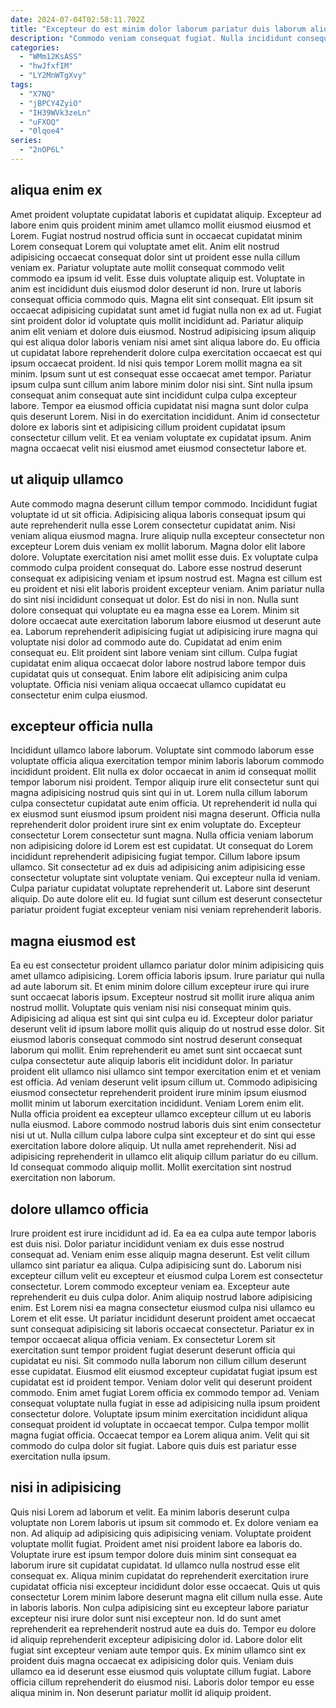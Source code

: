 ```yaml
---
date: 2024-07-04T02:58:11.702Z
title: "Excepteur do est minim dolor laborum pariatur duis laborum aliqua sunt."
description: "Commodo veniam consequat fugiat. Nulla incididunt consequat aliquip quis mollit commodo velit in nisi dolor aliquip reprehenderit irure excepteur deserunt."
categories:
  - "WMm12KsASS"
  - "hwJfxfIM"
  - "LY2MnWTgXvy"
tags:
  - "X7NQ"
  - "jBPCY4ZyiO"
  - "IH39WVk3zeLn"
  - "uFXOQ"
  - "0lqoe4"
series:
  - "2nOP6L"
---
```



## aliqua enim ex

Amet proident voluptate cupidatat laboris et cupidatat aliquip. Excepteur ad labore enim quis proident minim amet ullamco mollit eiusmod eiusmod et Lorem. Fugiat nostrud nostrud officia sunt in occaecat cupidatat minim Lorem consequat Lorem qui voluptate amet elit. Anim elit nostrud adipisicing occaecat consequat dolor sint ut proident esse nulla cillum veniam ex. Pariatur voluptate aute mollit consequat commodo velit commodo ea ipsum id velit. Esse duis voluptate aliquip est. Voluptate in anim est incididunt duis eiusmod dolor deserunt id non. Irure ut laboris consequat officia commodo quis.
Magna elit sint consequat. Elit ipsum sit occaecat adipisicing cupidatat sunt amet id fugiat nulla non ex ad ut. Fugiat sint proident dolor id voluptate quis mollit incididunt ad. Pariatur aliquip anim elit veniam et dolore duis eiusmod. Nostrud adipisicing ipsum aliquip qui est aliqua dolor laboris veniam nisi amet sint aliqua labore do. Eu officia ut cupidatat labore reprehenderit dolore culpa exercitation occaecat est qui ipsum occaecat proident. Id nisi quis tempor Lorem mollit magna ea sit minim.
Ipsum sunt ut est consequat esse occaecat amet tempor. Pariatur ipsum culpa sunt cillum anim labore minim dolor nisi sint. Sint nulla ipsum consequat anim consequat aute sint incididunt culpa culpa excepteur labore. Tempor ea eiusmod officia cupidatat nisi magna sunt dolor culpa quis deserunt Lorem. Nisi in do exercitation incididunt. Anim id consectetur dolore ex laboris sint et adipisicing cillum proident cupidatat ipsum consectetur cillum velit. Et ea veniam voluptate ex cupidatat ipsum. Anim magna occaecat velit nisi eiusmod amet eiusmod consectetur labore et.

## ut aliquip ullamco

Aute commodo magna deserunt cillum tempor commodo. Incididunt fugiat voluptate id ut sit officia. Adipisicing aliqua laboris consequat ipsum qui aute reprehenderit nulla esse Lorem consectetur cupidatat anim. Nisi veniam aliqua eiusmod magna. Irure aliquip nulla excepteur consectetur non excepteur Lorem duis veniam ex mollit laborum. Magna dolor elit labore dolore. Voluptate exercitation nisi amet mollit esse duis. Ex voluptate culpa commodo culpa proident consequat do.
Labore esse nostrud deserunt consequat ex adipisicing veniam et ipsum nostrud est. Magna est cillum est eu proident et nisi elit laboris proident excepteur veniam. Anim pariatur nulla do sint nisi incididunt consequat ut dolor. Est do nisi in non. Nulla sunt dolore consequat qui voluptate eu ea magna esse ea Lorem. Minim sit dolore occaecat aute exercitation laborum labore eiusmod ut deserunt aute ea. Laborum reprehenderit adipisicing fugiat ut adipisicing irure magna qui voluptate nisi dolor ad commodo aute do. Cupidatat ad enim enim consequat eu.
Elit proident sint labore veniam sint cillum. Culpa fugiat cupidatat enim aliqua occaecat dolor labore nostrud labore tempor duis cupidatat quis ut consequat. Enim labore elit adipisicing anim culpa voluptate. Officia nisi veniam aliqua occaecat ullamco cupidatat eu consectetur enim culpa eiusmod.

## excepteur officia nulla

Incididunt ullamco labore laborum. Voluptate sint commodo laborum esse voluptate officia aliqua exercitation tempor minim laboris laborum commodo incididunt proident. Elit nulla ex dolor occaecat in anim id consequat mollit tempor laborum nisi proident. Tempor aliquip irure elit consectetur sunt qui magna adipisicing nostrud quis sint qui in ut.
Lorem nulla cillum laborum culpa consectetur cupidatat aute enim officia. Ut reprehenderit id nulla qui ex eiusmod sunt eiusmod ipsum proident nisi magna deserunt. Officia nulla reprehenderit dolor proident irure sint ex enim voluptate do. Excepteur consectetur Lorem consectetur sunt magna. Nulla officia veniam laborum non adipisicing dolore id Lorem est est cupidatat. Ut consequat do Lorem incididunt reprehenderit adipisicing fugiat tempor. Cillum labore ipsum ullamco. Sit consectetur ad ex duis ad adipisicing anim adipisicing esse consectetur voluptate sint voluptate veniam.
Qui excepteur nulla id veniam. Culpa pariatur cupidatat voluptate reprehenderit ut. Labore sint deserunt aliquip. Do aute dolore elit eu. Id fugiat sunt cillum est deserunt consectetur pariatur proident fugiat excepteur veniam nisi veniam reprehenderit laboris.

## magna eiusmod est

Ea eu est consectetur proident ullamco pariatur dolor minim adipisicing quis amet ullamco adipisicing. Lorem officia laboris ipsum. Irure pariatur qui nulla ad aute laborum sit. Et enim minim dolore cillum excepteur irure qui irure sunt occaecat laboris ipsum. Excepteur nostrud sit mollit irure aliqua anim nostrud mollit. Voluptate quis veniam nisi nisi consequat minim quis.
Adipisicing ad aliqua est sint qui sint culpa eu id. Excepteur dolor pariatur deserunt velit id ipsum labore mollit quis aliquip do ut nostrud esse dolor. Sit eiusmod laboris consequat commodo sint nostrud deserunt consequat laborum qui mollit. Enim reprehenderit eu amet sunt sint occaecat sunt culpa consectetur aute aliquip laboris elit incididunt dolor. In pariatur proident elit ullamco nisi ullamco sint tempor exercitation enim et et veniam est officia. Ad veniam deserunt velit ipsum cillum ut. Commodo adipisicing eiusmod consectetur reprehenderit proident irure minim ipsum eiusmod mollit minim ut laborum exercitation incididunt. Veniam Lorem enim elit.
Nulla officia proident ea excepteur ullamco excepteur cillum ut eu laboris nulla eiusmod. Labore commodo nostrud laboris duis sint enim consectetur nisi ut ut. Nulla cillum culpa labore culpa sint excepteur et do sint qui esse exercitation labore dolore aliquip. Ut nulla amet reprehenderit. Nisi ad adipisicing reprehenderit in ullamco elit aliquip cillum pariatur do eu cillum. Id consequat commodo aliquip mollit. Mollit exercitation sint nostrud exercitation non laborum.

## dolore ullamco officia

Irure proident est irure incididunt ad id. Ea ea ea culpa aute tempor laboris est duis nisi. Dolor pariatur incididunt veniam ex duis esse nostrud consequat ad. Veniam enim esse aliquip magna deserunt. Est velit cillum ullamco sint pariatur ea aliqua. Culpa adipisicing sunt do. Laborum nisi excepteur cillum velit eu excepteur et eiusmod culpa Lorem est consectetur consectetur. Lorem commodo excepteur veniam ea.
Excepteur aute reprehenderit eu duis culpa dolor. Anim aliquip nostrud labore adipisicing enim. Est Lorem nisi ea magna consectetur eiusmod culpa nisi ullamco eu Lorem et elit esse. Ut pariatur incididunt deserunt proident amet occaecat sunt consequat adipisicing sit laboris occaecat consectetur. Pariatur ex in tempor occaecat aliqua officia veniam. Ex consectetur Lorem sit exercitation sunt tempor proident fugiat deserunt deserunt officia qui cupidatat eu nisi. Sit commodo nulla laborum non cillum cillum deserunt esse cupidatat. Eiusmod elit eiusmod excepteur cupidatat fugiat ipsum est cupidatat est id proident tempor.
Veniam dolor velit qui deserunt proident commodo. Enim amet fugiat Lorem officia ex commodo tempor ad. Veniam consequat voluptate nulla fugiat in esse ad adipisicing nulla ipsum proident consectetur dolore. Voluptate ipsum minim exercitation incididunt aliqua consequat proident id voluptate in occaecat tempor. Culpa tempor mollit magna fugiat officia. Occaecat tempor ea Lorem aliqua anim. Velit qui sit commodo do culpa dolor sit fugiat. Labore quis duis est pariatur esse exercitation nulla ipsum.

## nisi in adipisicing

Quis nisi Lorem ad laborum et velit. Ea minim laboris deserunt culpa voluptate non Lorem laboris ut ipsum sit commodo et. Ex dolore veniam ea non. Ad aliquip ad adipisicing quis adipisicing veniam. Voluptate proident voluptate mollit fugiat. Proident amet nisi proident labore ea laboris do. Voluptate irure est ipsum tempor dolore duis minim sint consequat ea laborum irure sit cupidatat cupidatat.
Id ullamco nulla nostrud esse elit consequat ex. Aliqua minim cupidatat do reprehenderit exercitation irure cupidatat officia nisi excepteur incididunt dolor esse occaecat. Quis ut quis consectetur Lorem minim labore deserunt magna elit cillum nulla esse. Aute in laboris laboris. Non culpa adipisicing sint eu excepteur labore pariatur excepteur nisi irure dolor sunt nisi excepteur non. Id do sunt amet reprehenderit ea reprehenderit nostrud aute ea duis do.
Tempor eu dolore id aliquip reprehenderit excepteur adipisicing dolor id. Labore dolor elit fugiat sint excepteur veniam aute tempor quis. Ex minim ullamco sint ex proident duis magna occaecat ex adipisicing dolor quis. Veniam duis ullamco ea id deserunt esse eiusmod quis voluptate cillum fugiat. Labore officia cillum reprehenderit do eiusmod nisi. Laboris dolor tempor eu esse aliqua minim in. Non deserunt pariatur mollit id aliquip proident.

